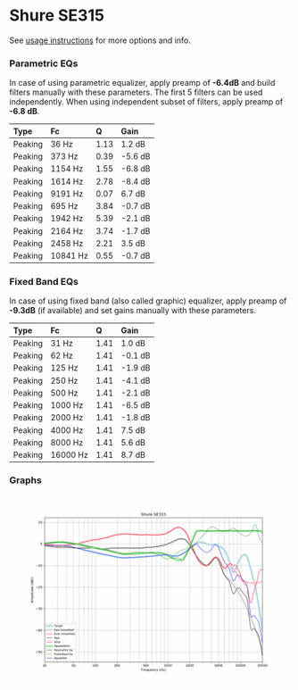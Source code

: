 # Shure SE315
See [usage instructions](https://github.com/jaakkopasanen/AutoEq#usage) for more options and info.

### Parametric EQs
In case of using parametric equalizer, apply preamp of **-6.4dB** and build filters manually
with these parameters. The first 5 filters can be used independently.
When using independent subset of filters, apply preamp of **-6.8 dB**.

| Type    | Fc       |    Q | Gain    |
|:--------|:---------|:-----|:--------|
| Peaking | 36 Hz    | 1.13 | 1.2 dB  |
| Peaking | 373 Hz   | 0.39 | -5.6 dB |
| Peaking | 1154 Hz  | 1.55 | -6.8 dB |
| Peaking | 1614 Hz  | 2.78 | -8.4 dB |
| Peaking | 9191 Hz  | 0.07 | 6.7 dB  |
| Peaking | 695 Hz   | 3.84 | -0.7 dB |
| Peaking | 1942 Hz  | 5.39 | -2.1 dB |
| Peaking | 2164 Hz  | 3.74 | -1.7 dB |
| Peaking | 2458 Hz  | 2.21 | 3.5 dB  |
| Peaking | 10841 Hz | 0.55 | -0.7 dB |

### Fixed Band EQs
In case of using fixed band (also called graphic) equalizer, apply preamp of **-9.3dB**
(if available) and set gains manually with these parameters.

| Type    | Fc       |    Q | Gain    |
|:--------|:---------|:-----|:--------|
| Peaking | 31 Hz    | 1.41 | 1.0 dB  |
| Peaking | 62 Hz    | 1.41 | -0.1 dB |
| Peaking | 125 Hz   | 1.41 | -1.9 dB |
| Peaking | 250 Hz   | 1.41 | -4.1 dB |
| Peaking | 500 Hz   | 1.41 | -2.1 dB |
| Peaking | 1000 Hz  | 1.41 | -6.5 dB |
| Peaking | 2000 Hz  | 1.41 | -1.8 dB |
| Peaking | 4000 Hz  | 1.41 | 7.5 dB  |
| Peaking | 8000 Hz  | 1.41 | 5.6 dB  |
| Peaking | 16000 Hz | 1.41 | 8.7 dB  |

### Graphs
![](./Shure%20SE315.png)
